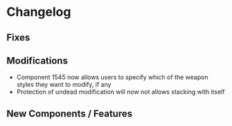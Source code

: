 # Changelog

## Fixes


## Modifications

- Component 1545 now allows users to specify which of the weapon styles they want to modify, if any
- Protection of undead modification will now not allows stacking with itself

## New Components / Features

